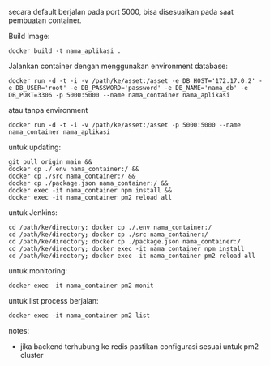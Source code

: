 

secara default berjalan pada port 5000, bisa disesuaikan pada saat pembuatan container.

Build Image:
```
docker build -t nama_aplikasi .
```
Jalankan container dengan menggunakan environment database:
```
docker run -d -t -i -v /path/ke/asset:/asset -e DB_HOST='172.17.0.2' -e DB_USER='root' -e DB_PASSWORD='password' -e DB_NAME='nama_db' -e DB_PORT=3306 -p 5000:5000 --name nama_container nama_aplikasi
```
atau tanpa environment
```
docker run -d -t -i -v /path/ke/asset:/asset -p 5000:5000 --name nama_container nama_aplikasi
```


untuk updating:
```
git pull origin main &&
docker cp ./.env nama_container:/ &&
docker cp ./src nama_container:/ &&
docker cp ./package.json nama_container:/ &&
docker exec -it nama_container npm install &&
docker exec -it nama_container pm2 reload all
```

untuk Jenkins:
```
cd /path/ke/directory; docker cp ./.env nama_container:/
cd /path/ke/directory; docker cp ./src nama_container:/
cd /path/ke/directory; docker cp ./package.json nama_container:/
cd /path/ke/directory; docker exec -it nama_container npm install
cd /path/ke/directory; docker exec -it nama_container pm2 reload all
```

untuk monitoring:
```
docker exec -it nama_container pm2 monit
```

untuk list process berjalan:
```
docker exec -it nama_container pm2 list
```

notes:
- jika backend terhubung ke redis pastikan configurasi sesuai untuk pm2 cluster
